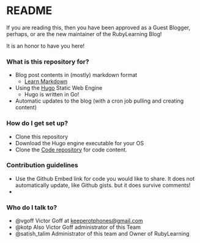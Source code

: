 # README #

If you are reading this, then you have been approved as a Guest Blogger, perhaps, or are the new maintainer of the RubyLearning Blog!

It is an honor to have you here!

### What is this repository for? ###

* Blog post contents in (mostly) markdown format
    * [Learn Markdown](https://bitbucket.org/tutorials/markdowndemo)
* Using the [Hugo](http://gohugo.io/) Static Web Engine
    * Hugo is written in Go!
* Automatic updates to the blog (with a cron job pulling and creating content)

### How do I get set up? ###

* Clone this repository
* Download the Hugo engine executable for your OS
* Clone the [Code repository](https://bitbucket.org/teamrubylearning/rubylearning-code-snippets) for code content.

### Contribution guidelines ###

* Use the Github Embed link for code you would like to share.  It does not automatically update, like Github gists. but it does survive comments!
* 

### Who do I talk to? ###

* @vgoff Victor Goff at keeperotphones@gmail.com
* @kotp Also Victor Goff administrator of this Team
* @satish_talim Administrator of this team and Owner of RubyLearning
